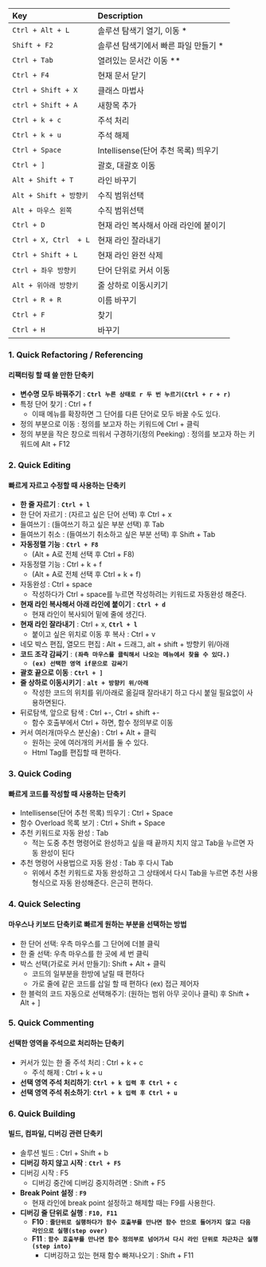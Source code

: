 
|Key|Description|
|:---|:---|
|`Ctrl + Alt + L`|솔루션 탐색기 열기, 이동 *|
|`Shift + F2`|솔루션 탐색기에서 빠른 파일 만들기 *|
|`Ctrl + Tab`|열려있는 문서간 이동 **|
|`Ctrl + F4`|현재 문서 닫기|
|`Ctrl + Shift + X`|클래스 마법사|
|`ctrl + Shift + A`|새항목 추가|
|`Ctrl + k + c`|주석 처리|
|`Ctrl + k + u`|주석 해제|
|`Ctrl + Space`|Intellisense(단어 추천 목록) 띄우기|
|`Ctrl + ]`|괄호, 대괄호 이동|
|`Alt + Shift + T`|라인 바꾸기|
|`Alt + Shift + 방향키`|수직 범위선택|
|`Alt + 마우스 왼쪽`|수직 범위선택|
|`Ctrl + D`|현재 라인 복사해서 아래 라인에 붙이기|
|`Ctrl + X, Ctrl  + L`|현재 라인 잘라내기|
|`Ctrl + Shift + L`|현재 라인 완전 삭제|
|`Ctrl + 좌우 방향키`|단어 단위로 커서 이동|
|`Alt + 위아래 방향키`|줄 상하로 이동시키기|
|`Ctrl + R + R`|이름 바꾸기|
|`Ctrl + F `|찾기|
|`Ctrl + H`|바꾸기|

### 1. Quick Refactoring / Referencing
#### 리팩터링 할 때 쓸 만한 단축키
- **변수명 모두 바꿔주기** : **`Ctrl 누른 상태로 r 두 번 누르기(Ctrl + r + r)`**
- 특정 단어 찾기 : Ctrl + f
  - 이때 메뉴를 확장하면 그 단어를 다른 단어로 모두 바꿀 수도 있다.
- 정의 부분으로 이동 : 정의를 보고자 하는 키워드에 Ctrl + 클릭
- 정의 부분을 작은 창으로 띄워서 구경하기(정의 Peeking) : 정의를 보고자 하는 키워드에 Alt + F12

### 2. Quick Editing
#### 빠르게 자르고 수정할 때 사용하는 단축키

- **한 줄 자르기** : **`Ctrl + l`**
- 한 단어 자르기 : (자르고 싶은 단어 선택) 후 Ctrl + x
- 들여쓰기 : (들여쓰기 하고 싶은 부분 선택) 후 Tab
- 들여쓰기 취소 : (들여쓰기 취소하고 싶은 부분 선택) 후 Shift + Tab
- **자동정렬 기능** : **`Ctrl + F8`**
  - (Alt + A로 전체 선택 후 Ctrl + F8)
- 자동정렬 기능 : Ctrl + k + f
  - (Alt + A로 전체 선택 후 Ctrl + k + f)
- 자동완성 : Ctrl + space
  - 작성하다가 Ctrl + space를 누르면 작성하려는 키워드로 자동완성 해준다.
- **현재 라인 복사해서 아래 라인에 붙이기** : **`Ctrl + d`**
  - 현재 라인이 복사되어 밑에 줄에 생긴다.
- **현재 라인 잘라내기** : Ctrl + x, **`Ctrl + l`**
  - 붙이고 싶은 위치로 이동 후 복사 : Ctrl + v
- 네모 박스 편집, 열모드 편집 : Alt + 드래그, alt + shift + 방향키 위/아래
- **코드 조각 감싸기** : **`(좌측 마우스를 클릭해서 나오는 메뉴에서 찾을 수 있다.)`**
  - **`(ex) 선택한 영역 if문으로 감싸기`**
- **괄호 끝으로 이동** : **`Ctrl + ]`**
- **줄 상하로 이동시키기** : **`alt + 방향키 위/아래`**
  - 작성한 코드의 위치를 위/아래로 옮길때 잘라내기 하고 다시 붙일 필요없이 사용하면된다.
- 뒤로탐색, 앞으로 탐색 : Ctrl +-, Ctrl + shift +-
  - 함수 호출부에서 Ctrl + 하면, 함수 정의부로 이동
- 커서 여러개(마우스 분신술) : Ctrl + Alt + 클릭
  - 원하는 곳에 여러개의 커서를 둘 수 있다.
  - Html Tag를 편집할 때 편하다.

### 3. Quick Coding
#### 빠르게 코드를 작성할 때 사용하는 단축키

- Intellisense(단어 추천 목록) 띄우기 : Ctrl + Space
- 함수 Overload 목록 보기 : Ctrl + Shift + Space
- 추천 키워드로 자동 완성 : Tab
  - 적는 도중 추천 명령어로 완성하고 싶을 때 끝까지 치지 않고 Tab을 누르면 자동 완성이 된다
- 추천 명령어 사용법으로 자동 완성 : Tab 후 다시 Tab
  - 위에서 추천 키워드로 자동 완성하고 그 상태에서 다시 Tab을 누르면 추천 사용 형식으로 자동 완성해준다. 은근히 편하다.

### 4. Quick Selecting
#### 마우스나 키보드 단축키로 빠르게 원하는 부분을 선택하는 방법

- 한 단어 선택: 우측 마우스를 그 단어에 더블 클릭
- 한 줄 선택: 우측 마우스를 한 곳에 세 번 클릭
- 박스 선택(가로로 커서 만들기): Shift + Alt + 클릭
  - 코드의 일부분을 한방에 날릴 때 편하다
  - 가로 줄에 같은 코드를 삽일 할 때 편하다 (ex) 접근 제어자
- 한 블럭의 코드 자동으로 선택해주기: (원하는 범위 아무 곳이나 클릭) 후 Shift + Alt + ]

### 5. Quick Commenting
#### 선택한 영역을 주석으로 처리하는 단축키

- 커서가 있는 한 줄 주석 처리 : Ctrl + k + c
  - 주석 해제 : Ctrl + k + u
- **선택 영역 주석 처리하기**: **`Ctrl + k 입력 후 Ctrl + c`**
- **선택 영역 주석 취소하기**: **`Ctrl + k 입력 후 Ctrl + u`**

### 6. Quick Building
#### 빌드, 컴파일, 디버깅 관련 단축키

- 솔루션 빌드 : Ctrl + Shift + b
- **디버깅 하지 않고 시작** : **`Ctrl + F5`**
- 디버깅 시작 : F5
  - 디버깅 중간에 디버깅 중지하려면 : Shift + F5
- **Break Point 설정** : **`F9`**
  - 현재 라인에 break point 설정하고 해제할 때는 F9를 사용한다.
- **디버깅 줄 단위로 실행** : **`F10, F11`**
  - **F10** : **`줄단위로 실행하다가 함수 호출부를 만나면 함수 안으로 들어가지 않고 다음 라인으로 실행(step over)`**
  - **F11** : **`함수 호출부를 만나면 함수 정의부로 넘어가서 다시 라인 단위로 차근차근 실행(step into)`**
    - 디버깅하고 있는 현재 함수 빠져나오기 : Shift + F11






	
	
	
	
	
	











	 
	        
	
	
	 
	
	
	
	

